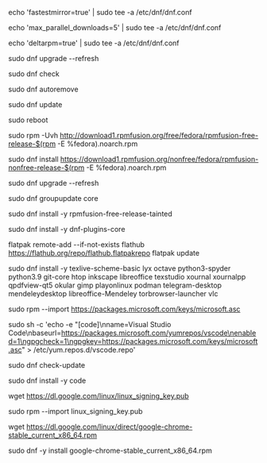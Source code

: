 echo 'fastestmirror=true' | sudo tee -a /etc/dnf/dnf.conf

echo 'max_parallel_downloads=5' | sudo tee -a /etc/dnf/dnf.conf

echo 'deltarpm=true' | sudo tee -a /etc/dnf/dnf.conf

sudo dnf upgrade --refresh

sudo dnf check

sudo dnf autoremove

sudo dnf update

sudo reboot

sudo rpm -Uvh http://download1.rpmfusion.org/free/fedora/rpmfusion-free-release-$(rpm -E %fedora).noarch.rpm

sudo dnf install https://download1.rpmfusion.org/nonfree/fedora/rpmfusion-nonfree-release-$(rpm -E %fedora).noarch.rpm

sudo dnf upgrade --refresh

sudo dnf groupupdate core

sudo dnf install -y rpmfusion-free-release-tainted

sudo dnf install -y dnf-plugins-core

flatpak remote-add --if-not-exists flathub https://flathub.org/repo/flathub.flatpakrepo flatpak update

sudo dnf install -y texlive-scheme-basic lyx octave python3-spyder python3.9 git-core htop inkscape libreoffice texstudio xournal xournalpp qpdfview-qt5 okular gimp playonlinux podman telegram-desktop mendeleydesktop libreoffice-Mendeley torbrowser-launcher vlc

sudo rpm --import https://packages.microsoft.com/keys/microsoft.asc

sudo sh -c 'echo -e "[code]\nname=Visual Studio Code\nbaseurl=https://packages.microsoft.com/yumrepos/vscode\nenabled=1\ngpgcheck=1\ngpgkey=https://packages.microsoft.com/keys/microsoft.asc" > /etc/yum.repos.d/vscode.repo'

sudo dnf check-update

sudo dnf install -y code

wget https://dl.google.com/linux/linux_signing_key.pub

sudo rpm --import linux_signing_key.pub

wget https://dl.google.com/linux/direct/google-chrome-stable_current_x86_64.rpm

sudo dnf -y install google-chrome-stable_current_x86_64.rpm
